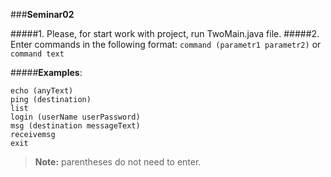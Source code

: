 ###**Seminar02**

#####1. Please, for start work with project, run TwoMain.java file.
#####2. Enter commands in the following format:
`command (parametr1 parametr2)` or `command text`

#####**Examples**:

```
echo (anyText)
ping (destination)
list
login (userName userPassword)
msg (destination messageText)
receivemsg
exit
```
> **Note:** parentheses do not need to enter.